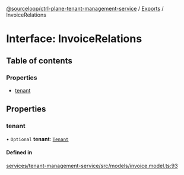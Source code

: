 [@sourceloop/ctrl-plane-tenant-management-service](../README.md) / [Exports](../modules.md) / InvoiceRelations

# Interface: InvoiceRelations

## Table of contents

### Properties

- [tenant](InvoiceRelations.md#tenant)

## Properties

### tenant

• `Optional` **tenant**: [`Tenant`](../classes/Tenant.md)

#### Defined in

[services/tenant-management-service/src/models/invoice.model.ts:93](https://github.com/sourcefuse/arc-saas/blob/c6084d0/services/tenant-management-service/src/models/invoice.model.ts#L93)
